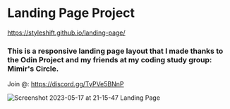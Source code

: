 # Landing Page Project

https://styleshift.github.io/landing-page/

### This is a responsive landing page layout that I made thanks to the Odin Project and my friends at my coding study group: Mimir's Circle. 

Join @: https://discord.gg/TyPVe5BNnP

![Screenshot 2023-05-17 at 21-15-47 Landing Page](https://github.com/Styleshift/landing-page/assets/42125735/cba21edf-3895-44b4-a34d-32a321607cf2)
